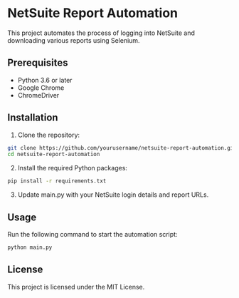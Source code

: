 # NetSuite Report Automation

This project automates the process of logging into NetSuite and downloading various reports using Selenium.

## Prerequisites

- Python 3.6 or later
- Google Chrome
- ChromeDriver

## Installation

1. Clone the repository:

```sh
git clone https://github.com/yourusername/netsuite-report-automation.git
cd netsuite-report-automation
```

2. Install the required Python packages:

```sh
pip install -r requirements.txt
```

3. Update main.py with your NetSuite login details and report URLs.


## Usage

Run the following command to start the automation script:

```sh
python main.py
```

## License

This project is licensed under the MIT License.

